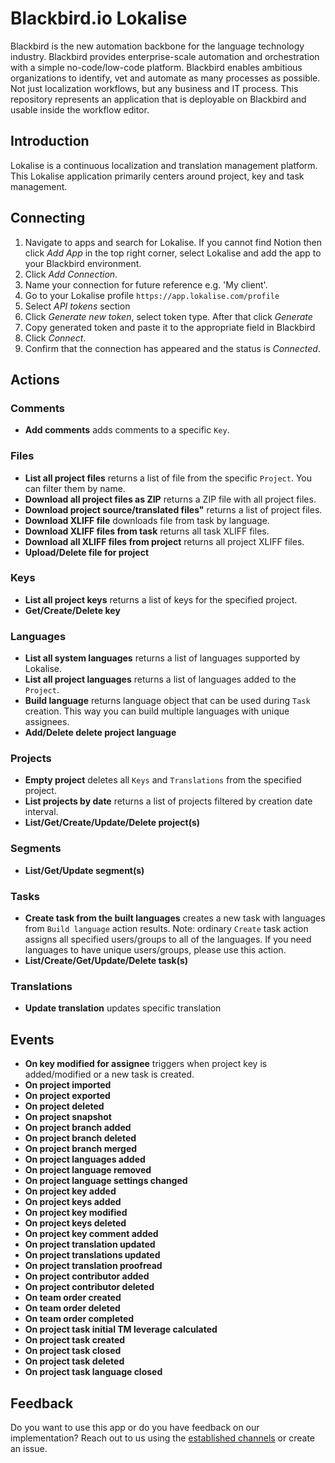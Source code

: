 # Blackbird.io Lokalise

Blackbird is the new automation backbone for the language technology industry. Blackbird provides enterprise-scale automation and orchestration with a simple no-code/low-code platform. Blackbird enables ambitious organizations to identify, vet and automate as many processes as possible. Not just localization workflows, but any business and IT process. This repository represents an application that is deployable on Blackbird and usable inside the workflow editor.

## Introduction

<!-- begin docs -->  

Lokalise is a continuous localization and translation management platform. This Lokalise application primarily centers around project, key and task management.

## Connecting

1. Navigate to apps and search for Lokalise. If you cannot find Notion then click _Add App_ in the top right corner, select Lokalise and add the app to your Blackbird environment.
2. Click _Add Connection_.
3. Name your connection for future reference e.g. 'My client'.
4. Go to your Lokalise profile `https://app.lokalise.com/profile`
5. Select _API tokens_ section
6. Click _Generate new token_, select token type. After that click _Generate_
7. Copy generated token and paste it to the appropriate field in Blackbird
8. Click _Connect_.
9. Confirm that the connection has appeared and the status is _Connected_.

## Actions

### Comments

- **Add comments** adds comments to a specific `Key`.

### Files

- **List all project files** returns a list of file from the specific `Project`. You can filter them by name.
- **Download all project files as ZIP** returns a ZIP file with all project files.
- **Download project source/translated files"** returns a list of project files.
- **Download XLIFF file** downloads file from task by language.
- **Download XLIFF files from task** returns all task XLIFF files.
- **Download all XLIFF files from project** returns all project XLIFF files.
- **Upload/Delete file for project**

### Keys

- **List all project keys** returns a list of keys for the specified project.
- **Get/Create/Delete key**

### Languages

- **List all system languages** returns a list of languages supported by Lokalise.
- **List all project languages** returns a list of languages added to the `Project`.
- **Build language** returns language object that can be used during `Task` creation. This way you can build multiple languages with unique assignees.
- **Add/Delete delete project language**

### Projects

- **Empty project** deletes all `Keys` and `Translations` from the specified project.
- **List projects by date** returns a list of projects filtered by creation date interval.
- **List/Get/Create/Update/Delete project(s)**

### Segments

- **List/Get/Update segment(s)**

### Tasks

- **Create task from the built languages** creates a new task with languages from `Build language` action results. Note: ordinary `Create` task action assigns all specified users/groups to all of the languages. If you need languages to have unique users/groups, please use this action.
- **List/Create/Get/Update/Delete task(s)**

### Translations

- **Update translation** updates specific translation

## Events

-   **On key modified for assignee** triggers when project key is added/modified or a new task is created.
-   **On project imported**
-   **On project exported**
-   **On project deleted**
-   **On project snapshot**
-   **On project branch added**
-   **On project branch deleted**
-   **On project branch merged**
-   **On project languages added**
-   **On project language removed**
-   **On project language settings changed**
-   **On project key added**
-   **On project keys added**
-   **On project key modified**
-   **On project keys deleted**
-   **On project key comment added**
-   **On project translation updated**
-   **On project translations updated**
-   **On project translation proofread**
-   **On project contributor added**
-   **On project contributor deleted**
-   **On team order created**
-   **On team order deleted**
-   **On team order completed**
-   **On project task initial TM leverage calculated**
-   **On project task created**
-   **On project task closed**
-   **On project task deleted**
-   **On project task language closed**

## Feedback

Do you want to use this app or do you have feedback on our implementation? Reach out to us using the [established channels](https://www.blackbird.io/) or create an issue.

<!-- end docs -->